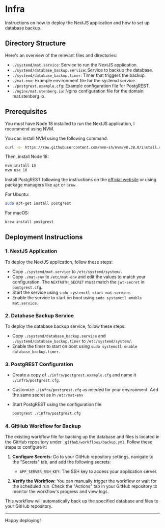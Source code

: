 # Infra

Instructions on how to deploy the NextJS application and how to set up database backup.

## Directory Structure

Here's an overview of the relevant files and directories:

- `./systemd/mat.service`: Service to run the NextJS application.
- `./systemd/database_backup.service`: Service to backup the database.
- `./systemd/database_backup.timer`: Timer that triggers the backup.
- `./mat-env`: Example environment file for the systemd service.
- `./postgrest.example.cfg`: Example configuration file for PostgREST.
- `./nginx/mat.stenberg.io`: Nginx configuration file for the domain mat.stenberg.io.

## Prerequisites

You must have Node 18 installed to run the NextJS application, I recommend using NVM.

You can install NVM using the following command:

```bash
curl -o- https://raw.githubusercontent.com/nvm-sh/nvm/v0.38.0/install.sh | bash
```

Then, install Node 18:

```bash
nvm install 18
nvm use 18
```

Install PostgREST following the instructions on the [official website](https://postgrest.org/en/latest/install.html) or using package managers like `apt` or `brew`.

For Ubuntu:

```bash
sudo apt-get install postgrest
```

For macOS:

```bash
brew install postgrest
```

## Deployment Instructions

### 1. NextJS Application

To deploy the NextJS application, follow these steps:

- Copy `./systemd/mat.service` to `/etc/systemd/system/`.
- Copy `./mat-env` to `/etc/mat-env` and edit the values to match your configuration. The `NEXTAUTH_SECRET` must match the `jwt-secret` in `postgrest.cfg`.
- Start the service using `sudo systemctl start mat.service`.
- Enable the service to start on boot using `sudo systemctl enable mat.service`.

### 2. Database Backup Service

To deploy the database backup service, follow these steps:

- Copy `./systemd/database_backup.service` and `./systemd/database_backup.timer` to `/etc/systemd/system/`.
- Enable the timer to start on boot using `sudo systemctl enable database_backup.timer`.

### 3. PostgREST Configuration

- Create a copy of `./infra/postgrest.example.cfg` and name it `./infra/postgrest.cfg`.
- Customize `./infra/postgrest.cfg` as needed for your environment. Add the same secret as in `/etc/mat-env`
- Start PostgREST using the configuration file:

  ```bash
  postgrest ./infra/postgrest.cfg
  ```

### 4. GitHub Workflow for Backup

The existing workflow file for backing up the database and files is located in the GitHub repository under `.github/workflows/backup.yml`. Follow these steps to configure it:

1. **Configure Secrets**: Go to your GitHub repository settings, navigate to the "Secrets" tab, and add the following secrets:

   - `APP_SERVER_SSH_KEY`: The SSH key to access your application server.

2. **Verify the Workflow**: You can manually trigger the workflow or wait for the scheduled run. Check the "Actions" tab in your GitHub repository to monitor the workflow's progress and view logs.

This workflow will automatically back up the specified database and files to your GitHub repository.

---

Happy deploying!
